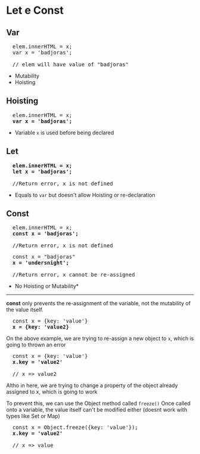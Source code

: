 # Let e Const

## Var
<pre>
  elem.innerHTML = x;
  var x = 'badjoras';
  
  // elem will have value of "badjoras"
</pre>

- Mutability
- Hoisting

## Hoisting
<pre>
  elem.innerHTML = x;
  <b>var x = 'badjoras';</b>
</pre>
- Variable `x` is used before being declared

## Let
<pre>
  <b>elem.innerHTML = x;</b>
  <b>let x = 'badjoras';</b>
  
  //Return error, x is not defined
</pre>

- Equals to `var` but doesn't allow Hoisting or re-declaration

## Const
<pre>
  elem.innerHTML = x;
  <b>const x = 'badjoras';</b>
  
  //Return error, x is not defined
</pre>

<pre>
  const x = "badjoras"
  <b>x = 'undersnight';</b>
  
  //Return error, x cannot be re-assigned
</pre>

- No Hoisting or Mutability*

***

**const** only prevents the re-assignment of the variable, not the mutability of the value itself.

<pre>
  const x = {key: 'value'}
  <b>x = {key: 'value2}</b>
</pre>
On the above example, we are trying to re-assign a new object to `x`, which is going to thrown an error

<pre>
  const x = {key: 'value'}
  <b>x.key = 'value2'</b>
  
  // x => value2
</pre>
Altho in here, we are trying to change a property of the object already assigned to x, which is going to work

To prevent this, we can use the Object method called `freeze()`
Once called onto a variable, the value itself can't be modified either (doesnt work with types like Set or Map)

<pre>
  const x = Object.freeze({key: 'value'});
  <b>x.key = 'value2'</b>
  
  // x => value
</pre>
